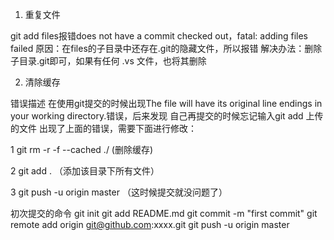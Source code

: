 1. 重复文件

git add files报错does not have a commit checked out，fatal: adding files failed
原因：在files的子目录中还存在.git的隐藏文件，所以报错
解决办法：删除子目录.git即可，如果有任何 .vs 文件，也将其删除

2. 清除缓存
 
错误描述
在使用git提交的时候出现The file will have its original line endings in your working directory.错误，后来发现 自己再提交的时候忘记输入git add 上传的文件 出现了上面的错误，需要下面进行修改：
 
1 git rm -r -f --cached ./   (删除缓存)
 
2 git add . （添加该目录下所有文件）
 
3 git push -u origin master  （这时候提交就没问题了）
 
初次提交的命令
git init
git add README.md
git commit -m "first commit"
git remote add origin git@github.com:xxxx.git
git push -u origin master

